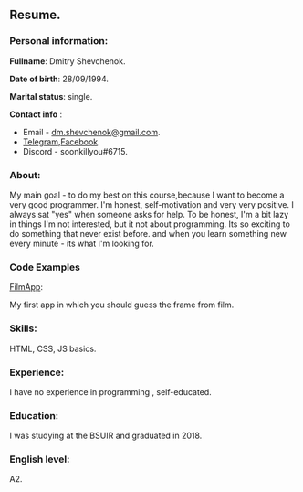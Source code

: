 ## Resume.

### Personal information:
     
**Fullname**: Dmitry Shevchenok.

**Date of birth**: 28/09/1994.
 
**Marital status**: single.

**Contact info** : 

* Email - dm.shevchenok@gmail.com.
* [Telegram](https://t.me/sheVaDead),[Facebook](https://www.facebook.com/sheva.meil).
* Discord - soonkillyou#6715.
 
### About:

  My main goal - to do my best on this course,because I want to become a very good programmer. I'm honest, self-motivation and very very positive. I always sat "yes" when someone asks for help. To be honest, I'm a bit lazy in things I'm not interested, but it not about programming. Its so exciting to do something that never exist before. and when you learn something new every minute - its what I'm looking for.
 

### Code Examples

[FilmApp](https://goofy-yalow-eb4098.netlify.app/):

My first app in which you should guess the frame from film.


### Skills:

 HTML, CSS, JS basics.
 

### Experience:

 I have no experience in programming , self-educated.


### Education: 

I was studying at the BSUIR and graduated in 2018.

  
### English level: 

 A2.